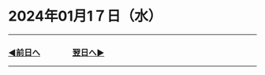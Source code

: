 # 2024年01月1７日（水）

---

### [◀️前日へ](https://github.com/yuasys/chatty-journal/blob/main/2024/01/2024-01-16.md)&emsp;&emsp;&emsp;&emsp;[翌日へ▶️](https://github.com/yuasys/chatty-journal/blob/main/2024/01/2024-01-18.md)

---
